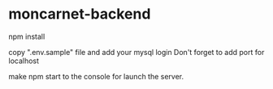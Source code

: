 # moncarnet-backend

npm install

copy ".env.sample" file and add your mysql login
Don't forget to add port for localhost

make npm start to the console for launch the server.
